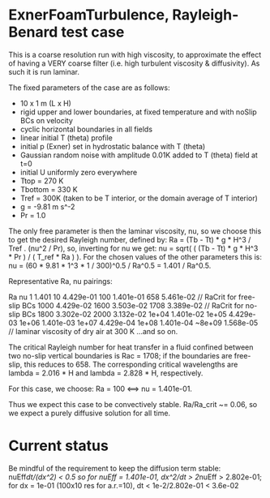 # ExnerFoamTurbulence, Rayleigh-Benard test case

This is a coarse resolution run with high viscosity, to approximate the effect 
of having a VERY coarse filter (i.e. high turbulent viscosity & diffusivity).
As such it is run laminar.

The fixed parameters of the case are as follows:

 - 10 x 1 m (L x H)
 - rigid upper and lower boundaries, at fixed temperature and with noSlip BCs on
   velocity
 - cyclic horizontal boundaries in all fields
 - linear initial T (theta) profile
 - initial p (Exner) set in hydrostatic balance with T (theta)
 - Gaussian random noise with amplitude 0.01K added to T (theta) field at t=0
 - initial U uniformly zero everywhere
 - Ttop = 270 K
 - Tbottom = 330 K
 - Tref = 300K (taken to be T interior, or the domain average of T interior)
 - g = -9.81 m s^-2
 - Pr = 1.0

The only free parameter is then the laminar viscosity, nu, so we choose this
to get the desired Rayleigh number, defined by:
    Ra = (Tb - Tt) * g * H^3 / Tref . (nu^2 / Pr),
so, inverting for nu we get:
    nu = sqrt( ( (Tb - Tt) * g * H^3 * Pr ) / ( T_ref * Ra ) ).
For the chosen values of the other parameters this is:
    nu = (60 * 9.81 * 1^3 * 1 / 300)^0.5 / Ra^0.5
       = 1.401 / Ra^0.5.
       
Representative Ra, nu pairings:

  Ra        nu
  1         1.401
  10        4.429e-01
  100       1.401e-01
  658       5.461e-02     // RaCrit for free-slip BCs
  1000      4.429e-02
  1600      3.503e-02
  1708      3.389e-02     // RaCrit for no-slip BCs
  1800      3.302e-02
  2000      3.132e-02
  1e+04     1.401e-02
  1e+05     4.429e-03
  1e+06     1.401e-03
  1e+07     4.429e-04
  1e+08     1.401e-04
  ~8e+09  1.568e-05     // laminar viscosity of dry air at 300 K
...and so on.
           
The critical Rayleigh number for heat transfer in a fluid confined between two 
no-slip vertical boundaries is Rac = 1708; if the boundaries are free-slip, this
reduces to 658. The corresponding critical wavelengths are lambda = 2.016 * H 
and lambda = 2.828 * H, respectively.

For this case, we choose:
    Ra = 100 <==> nu = 1.401e-01.

Thus we expect this case to be convectively stable. Ra/Ra_crit ~= 0.06, so we 
expect a purely diffusive solution for all time.


# Current status
Be mindful of the requirement to keep the diffusion term stable: 
    nuEff*dt/(dx^2) < 0.5
    so for nuEff = 1.401e-01,
    dx^2/dt > 2*nuEff
            > 2.802e-01; for dx = 1e-01 (100x10 res for a.r.=10),
         dt < 1e-2/2.802e-01
            < 3.6e-02
    
